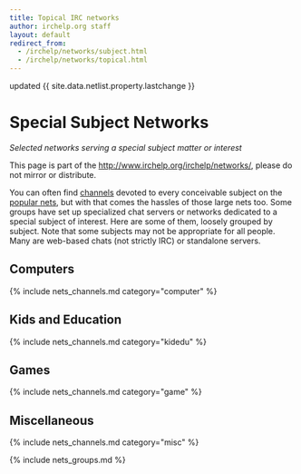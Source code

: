 ```yaml
---
title: Topical IRC networks
author: irchelp.org staff
layout: default
redirect_from:
  - /irchelp/networks/subject.html
  - /irchelp/networks/topical.html
---
```


updated {{ site.data.netlist.property.lastchange }}

# Special Subject Networks

_Selected networks serving a special subject matter or interest_

This page is part of the <http://www.irchelp.org/irchelp/networks/>, please do not mirror or distribute.

You can often find [channels](../chanlist/) devoted to every conceivable subject on the [popular nets](popular.html), but with that comes the hassles of those large nets too. Some groups have set up specialized chat servers or networks dedicated to a special subject of interest. Here are some of them, loosely grouped by subject. Note that some subjects may not be appropriate for all people. Many are web-based chats (not strictly IRC) or standalone servers.


## Computers

{% include nets_channels.md category="computer" %}


## Kids and Education

{% include nets_channels.md category="kidedu" %}


## Games

{% include nets_channels.md category="game" %}


## Miscellaneous

{% include nets_channels.md category="misc" %}


{% include nets_groups.md %}
